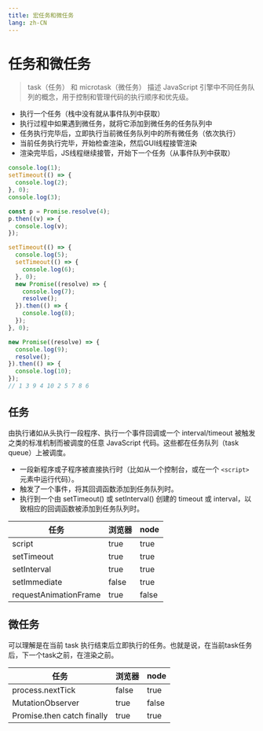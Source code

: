 ```yaml
---
title: 宏任务和微任务
lang: zh-CN
---
```


# 任务和微任务
>task（任务） 和 microtask（微任务） 描述 JavaScript 引擎中不同任务队列的概念，用于控制和管理代码的执行顺序和优先级。

* 执行一个任务（栈中没有就从事件队列中获取）
* 执行过程中如果遇到微任务，就将它添加到微任务的任务队列中
* 任务执行完毕后，立即执行当前微任务队列中的所有微任务（依次执行）
* 当前任务执行完毕，开始检查渲染，然后GUI线程接管渲染
* 渲染完毕后，JS线程继续接管，开始下一个任务（从事件队列中获取）

```js
console.log(1);
setTimeout(() => {
  console.log(2);
}, 0);
console.log(3);

const p = Promise.resolve(4);
p.then((v) => {
  console.log(v);
});

setTimeout(() => {
  console.log(5);
  setTimeout(() => {
    console.log(6);
  }, 0);
  new Promise((resolve) => {
    console.log(7);
    resolve();
  }).then(() => {
    console.log(8);
  });
}, 0);

new Promise((resolve) => {
  console.log(9);
  resolve();
}).then(() => {
  console.log(10);
});
// 1 3 9 4 10 2 5 7 8 6
```
## 任务
由执行诸如从头执行一段程序、执行一个事件回调或一个 interval/timeout 被触发之类的标准机制而被调度的任意 JavaScript 代码。这些都在任务队列（task queue）上被调度。
* 一段新程序或子程序被直接执行时（比如从一个控制台，或在一个 `<script>` 元素中运行代码）。
* 触发了一个事件，将其回调函数添加到任务队列时。
* 执行到一个由 setTimeout() 或 setInterval() 创建的 timeout 或 interval，以致相应的回调函数被添加到任务队列时。

|  任务   | 浏览器   | node |
| ------- | ---------------------------| --- |
| script | true | true |
| setTimeout | true | true |
| setInterval | true | true |
| setImmediate | false | true |
| requestAnimationFrame | true | false |


## 微任务
可以理解是在当前 task 执行结束后立即执行的任务。也就是说，在当前task任务后，下一个task之前，在渲染之前。

|  任务   | 浏览器   | node |
| ------- | ---------------------------| --- |
| process.nextTick | false | true |
| MutationObserver | true | false |
| Promise.then catch finally | true | true |
